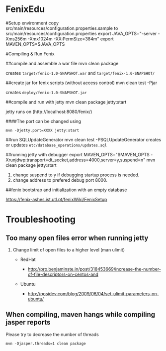 FenixEdu
==========

#Setup environment
    copy src/main/resources/configuration.properties.sample to src/main/resources/configuration.properties
    export JAVA_OPTS="-server -Xms256m -Xmx1024m -XX:PermSize=384m"
    export MAVEN_OPTS=$JAVA_OPTS

#Compiling & Run Fenix

##compile and assemble a war file
    mvn clean package

creates `target/fenix-1.0-SNAPSHOT.war` and `target/fenix-1.0-SNAPSHOT/`

##create jar for fenix scripts (without access control)
    mvn clean test -Pjar

creates `deploy/fenix-1.0-SNAPSHOT.jar`

##compile and run with jetty
	mvn clean package jetty:start
	
jetty runs on (http://localhost:8080/fenix/)

####The port can be changed using 
	
	mvn -Djetty.port=XXXX jetty:start

##run SQLUpdateGenerator
	mvn clean test -PSQLUpdateGenerator
creates or updates `etc/database_operations/updates.sql`

##running jetty with debugger
	export MAVEN_OPTS="$MAVEN_OPTS -Xrunjdwp:transport=dt_socket,address=4000,server=y,suspend=n"
	mvn clean package jetty:start

1. change suspend to y if debugging startup process is needed.
2. change address to prefered debug port 8000.

##fenix bootstrap and initialization with an empty database 

https://fenix-ashes.ist.utl.pt/fenixWiki/FenixSetup
	
# Troubleshooting

## Too many open files error when running jetty

1. Change limit of open files to a higher level (man ulimit)
    * RedHat 
        * http://pro.benjaminste.in/post/318453669/increase-the-number-of-file-descriptors-on-centos-and
     
    * Ubuntu
        * http://posidev.com/blog/2009/06/04/set-ulimit-parameters-on-ubuntu/

## When compiling, maven hangs while compiling jasper reports

Please try to decrease the number of threads

    mvn -Djasper.threads=1 clean package

